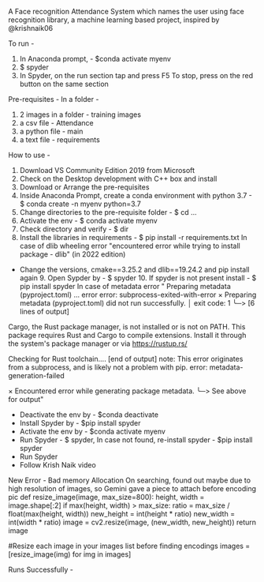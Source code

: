 A Face recognition Attendance System which names the user using face recognition library, a machine learning based project, inspired by @krishnaik06

To run -
  1. In Anaconda prompt, - $conda activate myenv
  2. $ spyder
  3. In Spyder, on the run section tap and press F5 To stop, press on the red button on the same section

Pre-requisites - In a folder -
  1. 2 images in a folder - training images
  2. a csv file - Attendance
  3. a python file - main
  4. a text file - requirements

How to use -
  1. Download VS Community Edition 2019 from Microsoft
  2. Check on the Desktop development with C++ box and install
  3. Download or Arrange the pre-requisites
  4. Inside Anaconda Prompt, create a conda environment with python 3.7 - $ conda create -n myenv python=3.7
  5. Change directories to the pre-requisite folder - $ cd ...
  6. Activate the env - $ conda activate myenv
  7. Check directory and verify - $ dir
  8. Install the libraries in requirements - $ pip install -r requirements.txt
In case of dlib wheeling error "encountered error while trying to install package - dlib" (in 2022 edition)
- Change the versions, cmake==3.25.2 and dlib==19.24.2 and pip install again
  9. Open Sypder by - $ spyder
  10. If spyder is not present install - $ pip install spyder
In case of metadata error " Preparing metadata (pyproject.toml) ... error error: subprocess-exited-with-error
× Preparing metadata (pyproject.toml) did not run successfully. │ exit code: 1 ╰─> [6 lines of output]

Cargo, the Rust package manager, is not installed or is not on PATH.
This package requires Rust and Cargo to compile extensions. Install it through
the system's package manager or via https://rustup.rs/

Checking for Rust toolchain....
[end of output]
note: This error originates from a subprocess, and is likely not a problem with pip. error: metadata-generation-failed

× Encountered error while generating package metadata. ╰─> See above for output"
- Deactivate the env by - $conda deactivate
- Install Spyder by - $pip install spyder
- Activate the env by - $conda activate myenv
- Run Spyder - $ spyder, In case not found, re-install spyder - $pip install spyder
- Run Spyder
- Follow Krish Naik video

New Error - Bad memory Allocation
On searching, found out maybe due to high resolution of images, so Gemini gave a piece to attach before encoding pic
def resize_image(image, max_size=800): height, width = image.shape[:2] if max(height, width) > max_size: ratio = max_size / float(max(height, width)) new_height = int(height * ratio) new_width = int(width * ratio) image = cv2.resize(image, (new_width, new_height)) return image

#Resize each image in your images list before finding encodings images = [resize_image(img) for img in images]

Runs Successfully -
